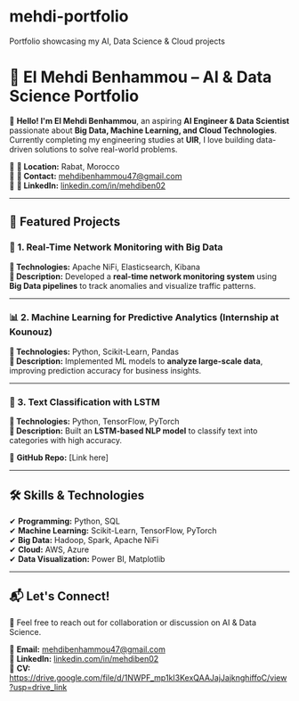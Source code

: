 # mehdi-portfolio
Portfolio showcasing my AI, Data Science &amp; Cloud projects
# 🚀 El Mehdi Benhammou – AI & Data Science Portfolio  

👋 **Hello! I'm El Mehdi Benhammou**, an aspiring **AI Engineer & Data Scientist** passionate about **Big Data, Machine Learning, and Cloud Technologies**. Currently completing my engineering studies at **UIR**, I love building data-driven solutions to solve real-world problems.  

🔹 **📍 Location:** Rabat, Morocco  
🔹 **📧 Contact:** [mehdibenhammou47@gmail.com](mailto:mehdibenhammou47@gmail.com)  
🔹 **🔗 LinkedIn:** [linkedin.com/in/mehdiben02](https://www.linkedin.com/in/mehdiben02)  

---

## 📌 Featured Projects  

### 🧠 1. Real-Time Network Monitoring with Big Data  
**🔹 Technologies:** Apache NiFi, Elasticsearch, Kibana  
**🔹 Description:** Developed a **real-time network monitoring system** using **Big Data pipelines** to track anomalies and visualize traffic patterns.  
  

---

### 📊 2. Machine Learning for Predictive Analytics (Internship at Kounouz)  
**🔹 Technologies:** Python, Scikit-Learn, Pandas  
**🔹 Description:** Implemented ML models to **analyze large-scale data**, improving prediction accuracy for business insights.  
  

---

### 📝 3. Text Classification with LSTM  
**🔹 Technologies:** Python, TensorFlow, PyTorch  
**🔹 Description:** Built an **LSTM-based NLP model** to classify text into categories with high accuracy.  

🔗 **GitHub Repo:** [Link here]  

---

## 🛠 Skills & Technologies  
✔ **Programming:** Python, SQL  
✔ **Machine Learning:** Scikit-Learn, TensorFlow, PyTorch  
✔ **Big Data:** Hadoop, Spark, Apache NiFi  
✔ **Cloud:** AWS, Azure  
✔ **Data Visualization:** Power BI, Matplotlib  

---

## 📬 Let's Connect!  
💬 Feel free to reach out for collaboration or discussion on AI & Data Science.  

📩 **Email:** mehdibenhammou47@gmail.com  
🔗 **LinkedIn:** [linkedin.com/in/mehdiben02](https://www.linkedin.com/in/mehdiben02)  
📂 **CV:** https://drive.google.com/file/d/1NWPF_mp1kI3KexQAAJajJajknghiffoC/view?usp=drive_link  

